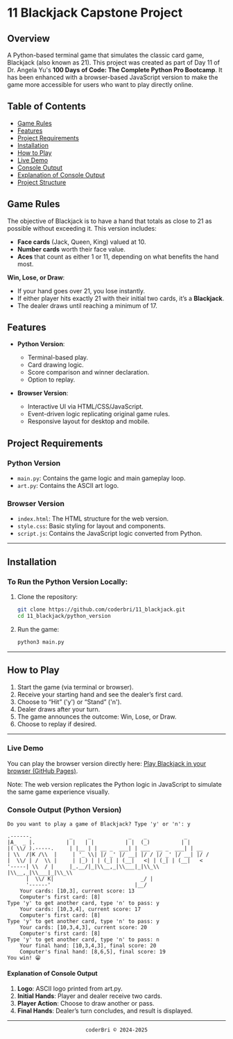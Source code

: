 # 11 Blackjack Capstone Project

## Overview

A Python-based terminal game that simulates the classic card game, Blackjack (also known as 21). This project was created as part of Day 11 of Dr. Angela Yu's **100 Days of Code: The Complete Python Pro Bootcamp**. It has been enhanced with a browser-based JavaScript version to make the game more accessible for users who want to play directly online.

## Table of Contents

- [Game Rules](#game-rules)
- [Features](#features)
- [Project Requirements](#project-requirements)
- [Installation](#installation)
- [How to Play](#how-to-play)
- [Live Demo](#live-demo)
- [Console Output](#console-output)
- [Explanation of Console Output](#explanation-of-console-output)
- [Project Structure](#project-structure)

## Game Rules

The objective of Blackjack is to have a hand that totals as close to 21 as possible without exceeding it. This version includes:
- **Face cards** (Jack, Queen, King) valued at 10.
- **Number cards** worth their face value.
- **Aces** that count as either 1 or 11, depending on what benefits the hand most.

**Win, Lose, or Draw**:
- If your hand goes over 21, you lose instantly.
- If either player hits exactly 21 with their initial two cards, it’s a **Blackjack**.
- The dealer draws until reaching a minimum of 17.

## Features

- **Python Version**:
  - Terminal-based play.
  - Card drawing logic.
  - Score comparison and winner declaration.
  - Option to replay.
  
- **Browser Version**:
  - Interactive UI via HTML/CSS/JavaScript.
  - Event-driven logic replicating original game rules.
  - Responsive layout for desktop and mobile.

## Project Requirements

### Python Version
- `main.py`: Contains the game logic and main gameplay loop.
- `art.py`: Contains the ASCII art logo.

### Browser Version
- `index.html`: The HTML structure for the web version.
- `style.css`: Basic styling for layout and components.
- `script.js`: Contains the JavaScript logic converted from Python.

---

## Installation

### To Run the Python Version Locally:

1. Clone the repository:
   ```bash
   git clone https://github.com/coderbri/11_blackjack.git
   cd 11_blackjack/python_version
    ```

2. Run the game:
    ```bash
    python3 main.py
    ```

---

## How to Play
1. Start the game (via terminal or browser).
2. Receive your starting hand and see the dealer’s first card.
3. Choose to “Hit” ('y') or “Stand” ('n').
4. Dealer draws after your turn.
5. The game announces the outcome: Win, Lose, or Draw.
6. Choose to replay if desired.

---

### Live Demo

You can play the browser version directly here:
[Play Blackjack in your browser (GitHub Pages)](https://coderbri.github.io/11_blackjack/).

Note: The web version replicates the Python logic in JavaScript to simulate the same game experience visually.


### Console Output (Python Version)

```
Do you want to play a game of Blackjack? Type 'y' or 'n': y

.------.            _     _            _    _            _    
|A_  _ |.          | |   | |          | |  (_)          | |   
|( \\/ ).-----.     | |__ | | __ _  ___| | ___  __ _  ___| | __
| \\  /|K /\\  |     | '_ \\| |/ _' |/ __| |/ / |/ _' |/ __| |/ /
|  \\/ | /  \\ |     | |_) | | (_| | (__|   <| | (_| | (__|   < 
'-----| \\  / |     |_.__/|_|\\__,_|\\___|_|\\_\\ |\\__,_|\\___|_|\\_\\
      |  \\/ K|                            _/ |                
      '------'                           |__/           
    Your cards: [10,3], current score: 13
    Computer's first card: [8]
Type 'y' to get another card, type 'n' to pass: y
    Your cards: [10,3,4], current score: 17
    Computer's first card: [8]
Type 'y' to get another card, type 'n' to pass: y
    Your cards: [10,3,4,3], current score: 20
    Computer's first card: [8]
Type 'y' to get another card, type 'n' to pass: n
    Your final hand: [10,3,4,3], final score: 20
    Computer's final hand: [8,6,5], final score: 19
You win! 😁
```

#### Explanation of Console Output
1. **Logo**: ASCII logo printed from art.py.
2. **Initial Hands**: Player and dealer receive two cards.
3. **Player Action**: Choose to draw another or pass.
4. **Final Hands**: Dealer’s turn concludes, and result is displayed.



---
<section align="center">
  <code>coderBri © 2024-2025</code>
</section>
